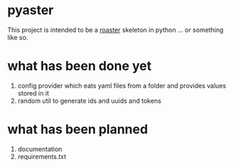 # pyaster
This project is intended to be a [roaster](https://github.com/i-Cell-Mobilsoft-Open-Source/roaster) skeleton in python ... or something like so.

# what has been done yet
1. config provider which eats yaml files from a folder and provides values stored in it 
2. random util to generate ids and uuids and tokens

# what has been planned
1. documentation
2. requirements.txt
